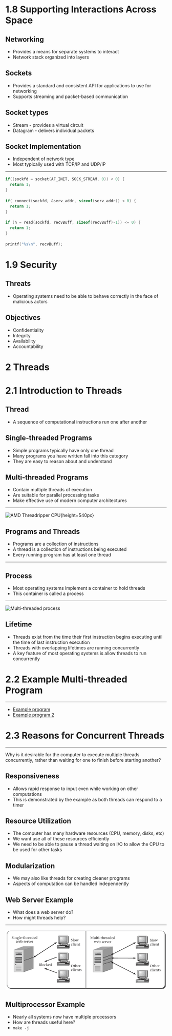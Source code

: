 1.8 Supporting Interactions Across Space
========================================

Networking
----------

- Provides a means for separate systems to interact
- Network stack organized into layers

Sockets
-------

- Provides a standard and consistent API for applications to use for networking
- Supports streaming and packet-based communication

Socket types
------------

- Stream - provides a virtual circuit
- Datagram - delivers individual packets

Socket Implementation
---------------------

- Independent of network type
- Most typically used with TCP/IP and UDP/IP

---

```c
if((sockfd = socket(AF_INET, SOCK_STREAM, 0)) < 0) {
  return 1;
}

if( connect(sockfd, &serv_addr, sizeof(serv_addr)) < 0) {
  return 1;
}

if (n = read(sockfd, recvBuff, sizeof(recvBuff)-1)) <= 0) {
  return 1;
}

printf("%s\n", recvBuff);
```

1.9 Security
============

Threats
-------

- Operating systems need to be able to behave correctly in the face of malicious actors

Objectives
----------

- Confidentiality
- Integrity
- Availability
- Accountability

2 Threads
=========

2.1 Introduction to Threads
===========================

Thread
------

- A sequence of computational instructions run one after another

Single-threaded Programs
------------------------

- Simple programs typically have only one thread
- Many programs you have written fall into this category
- They are easy to reason about and understand

Multi-threaded Programs
-----------------------

- Contain multiple threads of execution
- Are suitable for parallel processing tasks
- Make effective use of modern computer architectures

---

![AMD Threadripper CPU](https://upload.wikimedia.org/wikipedia/commons/3/35/AMD_Threadripper.svg){height=540px}

Programs and Threads
--------------------

- Programs are a collection of instructions
- A thread is a collection of instructions being executed
- Every running program has at least one thread

---

Process
-------

- Most operating systems implement a container to hold threads
- This container is called a process

---

![Multi-threaded process](https://upload.wikimedia.org/wikipedia/commons/a/a5/Multithreaded_process.svg)

Lifetime
--------

- Threads exist from the time their first instruction begins executing until the time of last instruction execution
- Threads with overlapping lifetimes are running concurrently
- A key feature of most operating systems is allow threads to run concurrently

2.2 Example Multi-threaded Program
==================================

---

- [Example program](../examples/2-simple-thread/threads.c)
- [Example program 2](../examples/2-simple-thread/thread-args.c)

2.3 Reasons for Concurrent Threads
==================================

---

Why is it desirable for the computer to execute multiple threads concurrently, rather than waiting for one to finish before starting another?

Responsiveness
--------------

- Allows rapid response to input even while working on other computations
- This is demonstrated by the example as both threads can respond to a timer

Resource Utilization
--------------------

- The computer has many hardware resources (CPU, memory, disks, etc)
- We want use all of these resources efficiently
- We need to be able to pause a thread waiting on I/O to allow the CPU to be used for other tasks

Modularization
-------------

- We may also like threads for creating cleaner programs
- Aspects of computation can be handled independently

Web Server Example
------------------

- What does a web server do?
- How might threads help?

---

![Web servers](media/2-5.png)

Multiprocessor Example
----------------------

- Nearly all systems now have multiple processors
- How are threads useful here?
- `make -j`
